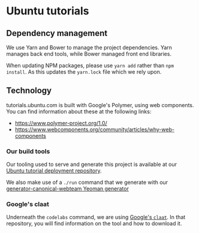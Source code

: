 # Ubuntu tutorials

## Dependency management

We use Yarn and Bower to manage the project dependencies. Yarn manages back end tools, while Bower managed front end libraries.

When updating NPM packages, please use `yarn add` rather than `npm install`. As this updates the `yarn.lock` file which we rely upon.


## Technology

tutorials.ubuntu.com is built with Google's Polymer, using web components. You can find information about these at the following links:

- https://www.polymer-project.org/1.0/
- https://www.webcomponents.org/community/articles/why-web-components


### Our build tools

Our tooling used to serve and generate this project is available at our [Ubuntu tutorial deployment repository](https://github.com/ubuntu/tutorial-deployment).

We also make use of a `./run` command that we generate with our [generator-canonical-webteam Yeoman generator](https://github.com/canonical-webteam/generator-canonical-webteam)


### Google's claat

Underneath the `codelabs` command, we are using [Google's `claat`](https://github.com/googlecodelabs/tools/tree/master/claat). In that repository, you will find information on the tool and how to download it.

